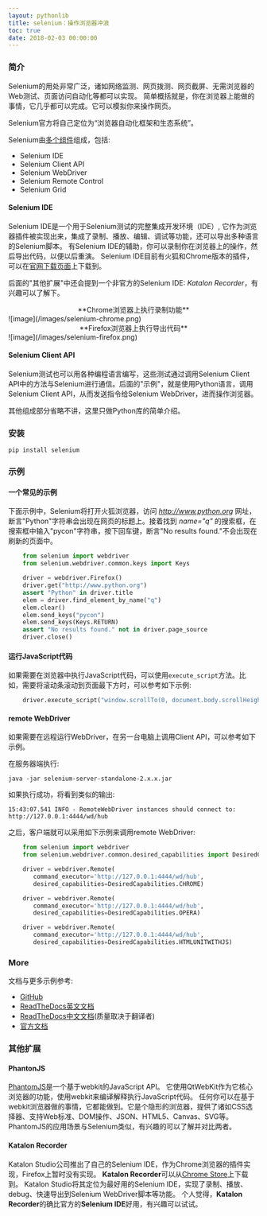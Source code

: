 ```yaml
---
layout: pythonlib
title: selenium：操作浏览器冲浪
toc: true
date: 2018-02-03 00:00:00
---
```


### 简介

Selenium的用处非常广泛，诸如网络监测、网页拨测、网页截屏、无需浏览器的Web测试、页面访问自动化等都可以实现。 简单概括就是，你在浏览器上能做的事情，它几乎都可以完成。它可以模拟你来操作网页。

Selenium官方将自己定位为“浏览器自动化框架和生态系统”。

Selenium由[多个组件][wiki]组成，包括:
* Selenium IDE
* Selenium Client API
* Selenium WebDriver
* Selenium Remote Control
* Selenium Grid

#### Selenium IDE

Selenium IDE是一个用于Selenium测试的完整集成开发环境（IDE）, 它作为浏览器插件被实现出来，集成了录制、播放、编辑、调试等功能，还可以导出多种语言的Selenium脚本。 有Selenium IDE的辅助，你可以录制你在浏览器上的操作，然后导出代码，以便以后重演。
Selenium IDE目前有火狐和Chrome版本的插件，可以在[官网下载页面][seleniumhq]上下载到。

后面的"其他扩展"中还会提到一个非官方的Selenium IDE: *Katalon Recorder*，有兴趣可以了解下。

<center>**Chrome浏览器上执行录制功能**</center>
![image](/images/selenium-chrome.png)

<center>**Firefox浏览器上执行导出代码**</center>
![image](/images/selenium-firefox.png)


#### Selenium Client API

Selenium测试也可以用各种编程语言编写，这些测试通过调用Selenium Client API中的方法与Selenium进行通信。后面的"示例"，就是使用Python语言，调用Selenium Client API，从而发送指令给Selenium WebDriver，进而操作浏览器。

其他组成部分省略不讲，这里只做Python库的简单介绍。

### 安装
    pip install selenium

### 示例

#### 一个常见的示例

下面示例中，Selenium将打开火狐浏览器，访问 *http://www.python.org* 网址，断言"Python"字符串会出现在网页的标题上。接着找到 *name="q"* 的搜索框，在搜索框中输入"pycon"字符串，按下回车键，断言"No results found."不会出现在刷新的页面中。

``` python
    from selenium import webdriver
    from selenium.webdriver.common.keys import Keys

    driver = webdriver.Firefox()
    driver.get("http://www.python.org")
    assert "Python" in driver.title
    elem = driver.find_element_by_name("q")
    elem.clear()
    elem.send_keys("pycon")
    elem.send_keys(Keys.RETURN)
    assert "No results found." not in driver.page_source
    driver.close()
```

#### 运行JavaScript代码

如果需要在浏览器中执行JavaScript代码，可以使用`execute_script`方法。比如，需要将滚动条滚动到页面最下方时，可以参考如下示例:

``` python
    driver.execute_script("window.scrollTo(0, document.body.scrollHeight);")
```

#### remote WebDriver

如果需要在远程运行WebDriver，在另一台电脑上调用Client API，可以参考如下示例。

在服务器端执行:

    java -jar selenium-server-standalone-2.x.x.jar

如果执行成功，将看到类似的输出:

    15:43:07.541 INFO - RemoteWebDriver instances should connect to: http://127.0.0.1:4444/wd/hub

之后，客户端就可以采用如下示例来调用remote WebDriver:

``` python
    from selenium import webdriver
    from selenium.webdriver.common.desired_capabilities import DesiredCapabilities

    driver = webdriver.Remote(
       command_executor='http://127.0.0.1:4444/wd/hub',
       desired_capabilities=DesiredCapabilities.CHROME)

    driver = webdriver.Remote(
       command_executor='http://127.0.0.1:4444/wd/hub',
       desired_capabilities=DesiredCapabilities.OPERA)

    driver = webdriver.Remote(
       command_executor='http://127.0.0.1:4444/wd/hub',
       desired_capabilities=DesiredCapabilities.HTMLUNITWITHJS)
```


### More

文档与更多示例参考:
* [GitHub][github]
* [ReadTheDocs英文文档][readthedocs]
* [ReadTheDocs中文文档][readthedocs-zh](质量取决于翻译者)
* [官方文档][official-docs]

### 其他扩展

#### PhantonJS

[PhantomJS][phantonjs]是一个基于webkit的JavaScript API。 它使用QtWebKit作为它核心浏览器的功能，使用webkit来编译解释执行JavaScript代码。 任何你可以在基于webkit浏览器做的事情，它都能做到。它是个隐形的浏览器，提供了诸如CSS选择器、支持Web标准、DOM操作、JSON、HTML5、Canvas、SVG等。
PhantomJS的应用场景与Selenium类似，有兴趣的可以了解并对比两者。

#### Katalon Recorder

Katalon Studio公司推出了自己的Selenium IDE，作为Chrome浏览器的插件实现，Firefox上暂时没有实现。
**Katalon Recorder**可以从[Chrome Store][katalon]上下载到。
Katalon Studio将其定位为最好用的Selenium IDE，实现了录制、播放、debug、快速导出到Selenium WebDriver脚本等功能。
个人觉得，**Katalon Recorder**的确比官方的**Selenium IDE**好用，有兴趣可以试试。


[wiki]: https://en.wikipedia.org/wiki/Selenium_(software)
[github]: https://github.com/SeleniumHQ/selenium
[readthedocs]: https://selenium-python.readthedocs.io/getting-started.html
[readthedocs-zh]: https://python-selenium-zh.readthedocs.io/zh_CN/latest/
[official-docs]: https://docs.seleniumhq.org/docs/

[seleniumhq]: https://www.seleniumhq.org/download/
[phantonjs]: http://phantomjs.org/quick-start.html
[katalon]: https://chrome.google.com/webstore/detail/katalon-recorder-selenium/ljdobmomdgdljniojadhoplhkpialdid

[mygit]: https://github.com/wolfhong/pisces
[katalon-mygist]: https://gist.github.com/wolfhong/3a861560b56a251b3d7d4beda2faeaf6
